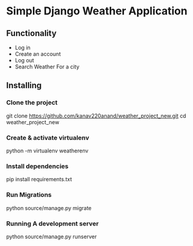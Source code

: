 # Simple Django Weather Application


## Functionality

- Log in
- Create an account
- Log out
- Search Weather For a city


## Installing

### Clone the project

git clone https://github.com/kanav220anand/weather_project_new.git
cd weather_project_new

### Create & activate virtualenv
python -m virtualenv weatherenv

### Install dependencies
pip install requirements.txt

### Run Migrations
python source/manage.py migrate

### Running A development server

python source/manage.py runserver

